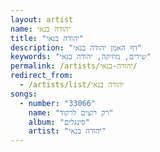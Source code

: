 ```yaml
---
layout: artist
name: יהודה בנאי
title: "יהודה בנאי"
description: "דף האמן יהודה בנאי"
keywords: "שירים, מוזיקה, יהודה בנאי"
permalink: /artists/יהודה-בנאי/
redirect_from:
  - /artists/list/יהודה בנאי
songs:
  - number: "33066"
    name: "רק רוצים לרקוד"
    album: "סינגלים"
    artist: "יהודה בנאי"
---
```

